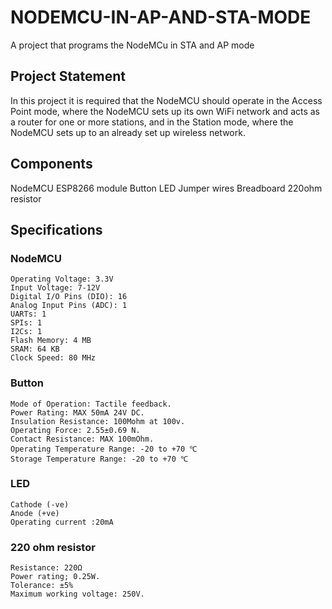 # NODEMCU-IN-AP-AND-STA-MODE
A project that programs the NodeMCu in STA and AP mode

## Project Statement
In this project it is required that the NodeMCU should operate in the Access Point mode, where the NodeMCU sets up its own WiFi network and acts as a router for one or more stations, and in the Station mode, where the NodeMCU sets up to an already set up wireless network.

## Components
   NodeMCU ESP8266 module
   Button
   LED
   Jumper wires
   Breadboard
   220ohm resistor
   
## Specifications
### NodeMCU
    Operating Voltage: 3.3V
    Input Voltage: 7-12V
    Digital I/O Pins (DIO): 16
    Analog Input Pins (ADC): 1
    UARTs: 1
    SPIs: 1
    I2Cs: 1
    Flash Memory: 4 MB
    SRAM: 64 KB
    Clock Speed: 80 MHz
    
### Button
    Mode of Operation: Tactile feedback.
    Power Rating: MAX 50mA 24V DC.
    Insulation Resistance: 100Mohm at 100v.
    Operating Force: 2.55±0.69 N.
    Contact Resistance: MAX 100mOhm.
    Operating Temperature Range: -20 to +70 ℃
    Storage Temperature Range: -20 to +70 ℃
    
### LED
    Cathode (-ve)
    Anode (+ve)
    Operating current :20mA
     
### 220 ohm resistor
    Resistance: 220Ω
    Power rating; 0.25W.
    Tolerance: ±5%
    Maximum working voltage: 250V.
